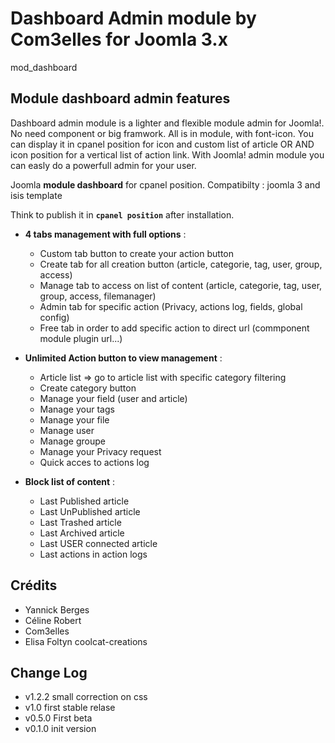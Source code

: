 Dashboard Admin module by Com3elles for Joomla 3.x
==============
mod_dashboard


## Module dashboard admin features

Dashboard admin module is a lighter and flexible module admin for Joomla!. No need component or big framwork. All is in module, with font-icon. You can display it in cpanel position for icon and custom list of article OR AND icon position for a vertical list of action link. With Joomla! admin module you can easly do a powerfull admin for your user.

Joomla **module dashboard** for cpanel position.
 Compatibilty : joomla 3 and isis template

Think to publish it in **`cpanel position`** after installation.

- **4 tabs management with full options** :
  - Custom tab button to create your action button
  - Create tab for all creation button (article, categorie, tag, user, group, access)
  - Manage tab to access on list of content (article, categorie, tag, user, group, access, filemanager)
  - Admin tab for specific action (Privacy, actions log, fields, global config)
  - Free tab in order to add specific action to direct url (commponent module plugin url...)

- **Unlimited Action button to view management** :
  - Article list => go to article list with specific category filtering
  - Create category button
  - Manage your field (user and article)
  - Manage your tags
  - Manage your file
  - Manage user
  - Manage groupe
  - Manage your Privacy request
  - Quick acces to actions log

- **Block list of content** :
  - Last Published article
  - Last UnPublished article
  - Last Trashed article
  - Last Archived article
  - Last USER connected article
  - Last actions in action logs

## Crédits
  - Yannick Berges
  - Céline Robert
  - Com3elles
  - Elisa Foltyn coolcat-creations


## Change Log
  - v1.2.2 small correction on css
  - v1.0 first stable relase
  - v0.5.0 First beta
  - v0.1.0 init version
